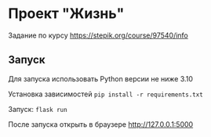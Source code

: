 # Проект "Жизнь"
Задание по курсу https://stepik.org/course/97540/info
## Запуск
Для запуска использовать Python версии не ниже 3.10

Установка зависимостей `pip install -r requirements.txt`

Запуск: `flask run`

После запуска открыть в браузере http://127.0.0.1:5000
